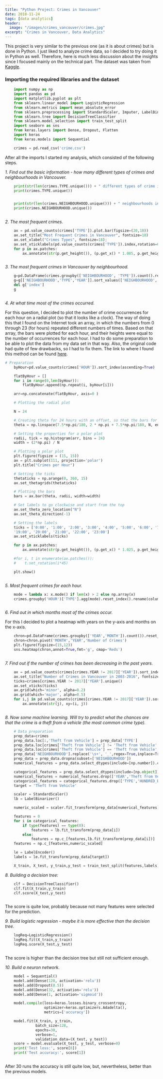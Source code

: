 ```yaml
---
title: "Python Project: Crimes in Vancouver"
date: 2018-11-24
tags: [data analytics]
header:
  image: "/images/crimes_vancouver/crimes.jpg"
excerpt: "Crimes in Vancouver, Data Analytics"
---
```


This project is very similar to the previous one (as it is about crimes) but is done in Python. I just liked to analyze crime data, so I decided to try doing it in Python as well. Therefore, here is much less discussion about the insights since I focused mainly on the technical part. The dataset was taken from [Kaggle](https://www.kaggle.com/wosaku/crime-in-vancouver).
<!-- # H1 Heading -->
<!-- ## H2 Heading -->

### Importing the required libraries and the dataset
<!-- Normal text.

*italics*

**bold**

[link](google.com)

Bulleted list:
* First item
+ Second item
- Third item

Numbered list:
1. First
2. Second -->
```python
    import numpy as np
    import pandas as pd
    import matplotlib.pyplot as plt
    from sklearn.linear_model import LogisticRegression
    from sklearn.metrics import mean_absolute_error
    from sklearn.preprocessing import StandardScaler, Imputer, LabelBinarizer, LabelEncoder
    from sklearn.tree import DecisionTreeClassifier
    from sklearn.model_selection import train_test_split
    import seaborn as sns
    from keras.layers import Dense, Dropout, Flatten
    import keras
    from keras.models import Sequential

    crimes = pd.read_csv('crime.csv')
```
After all the imports I started my analysis, which consisted of the following steps.

*1. Find out the basic information - how many different types of crimes and neighbourhoods in Vancouver.*
```python
    print(str(len(crimes.TYPE.unique())) + " different types of crime in the table:")
    print(crimes.TYPE.unique())
```
<img src="/images/crimes_vancouver/1a.JPG" alt="">

```python
    print(str(len(crimes.NEIGHBOURHOOD.unique())) + " neighbourhoods in Vancouver:")
    print(crimes.NEIGHBOURHOOD.unique())
```
<img src="/images/crimes_vancouver/1b.JPG" alt="">

*2. The most frequent crimes.*
```python
    ax = pd.value_counts(crimes['TYPE']).plot.bar(figsize=(20,10))
    ax.set_title("Most Frequent Crimes in Vancouver", fontsize=18)
    ax.set_xlabel("Crimes Types", fontsize=18);
    ax.set_xticklabels(pd.value_counts(crimes['TYPE']).index,rotation=60, fontsize=11)
    for p in ax.patches:
        ax.annotate(str(p.get_height()), (p.get_x() * 1.005, p.get_height() * 1.005))
```
<img src="{{ site.url }}{{ site.baseurl }}/images/crimes_vancouver/2.JPG" alt="">

*3. The most frequent crimes in Vancouver by neighbourhood.*
```python
    g=pd.DataFrame(crimes.groupby(['NEIGHBOURHOOD', 'TYPE']).count().reset_index().sort_values('YEAR',ascending=False))
    g=g[['NEIGHBOURHOOD','TYPE','YEAR']].sort_values(['NEIGHBOURHOOD', 'YEAR'],ascending=[True,False]).rename(columns={'YEAR':'NUMBER OF OCCURENCES'}).reset_index()
    del g['index']
    g
```
<img src="{{ site.url }}{{ site.baseurl }}/images/crimes_vancouver/3.JPG" alt="">

*4. At what time most of the crimes occurred.*

For this question, I decided to plot the number of crime occurrences for each hour on a radial plot (so that it looks like a clock). The way of doing this that I found on the Internet took an array, in which the numbers from 0 through 23 (for hours) repeated different numbers of times. Based on that array, the bars were plotted for each hour, and their heights were equal to the number of occurrences for each hour. I had to do some preparation to be able to plot the data from my data set in that way. Also, the original code had quite of few drawbacks, so I had to fix them.
The link to where I found this method can be found [here](http://qingkaikong.blogspot.com/2016/04/plot-histogram-on-clock.html).
```python
# Preparation
    byHour=pd.value_counts(crimes['HOUR']).sort_index(ascending=True)

    flatByHour = []
    for i in range(0,len(byHour)):
        flatByHour.append(np.repeat(i, byHour[i]))

    arr=np.concatenate(flatByHour, axis=0 )
```

```python
    # Plotting the radial plot

    N = 24

    # Creating theta for 24 hours with an offset, so that the bars for each hour would not be centered relative to the labels
    theta = np.linspace(7.5*np.pi/180, 2 * np.pi + 7.5*np.pi/180, N, endpoint=False)

    # Setting the properties for a polar plot
    radii, tick = np.histogram(arr, bins = 24)
    width = (2*np.pi) / N

    # Plotting a polar plot
    plt.figure(figsize = (15, 15))
    ax = plt.subplot(111, projection='polar')
    plt.title("Crimes per Hour")

    # Setting the ticks
    thetaticks = np.arange(0, 360, 15)
    ax.set_thetagrids(thetaticks)

    # Plotting the bars
    bars = ax.bar(theta, radii, width=width)

    # Set labels to go clockwise and start from the top
    ax.set_theta_zero_location("N")
    ax.set_theta_direction(-1)

    # Setting the labels
    ticks = ['0:00', '1:00', '2:00', '3:00', '4:00', '5:00', '6:00', '7:00', '8:00', '9:00', '10:00', '11:00', '12:00', '13:00', '14:00', '15:00', '16:00', '17:00', '18:00',
    '19:00', '20:00', '21:00', '22:00', '23:00']
    ax.set_xticklabels(ticks)

    for p in ax.patches:
        ax.annotate(str(p.get_height()), (p.get_x() * 1.025, p.get_height() * 1.005), ha='center')

    #for i, t in enumerate(ax.patches()):
    #    t.set_rotation(i*45)

    plt.show()
```
<img src="{{ site.url }}{{ site.baseurl }}/images/crimes_vancouver/4.JPG" alt="">

*5. Most frequent crimes for each hour.*
```python
    mode = lambda x: x.mode() if len(x) > 2 else np.array(x)
    crimes.groupby('HOUR')['TYPE'].agg(mode).reset_index().rename(columns={'TYPE':'The Most Frequent Crime'})
```
<img src="{{ site.url }}{{ site.baseurl }}/images/crimes_vancouver/5.JPG" alt="">

*6. Find out in which months most of the crimes occur.*

For this I decided to plot a heatmap with years on the y-axis and months on the x-axis.
```python
    chron=pd.DataFrame(crimes.groupby(['YEAR','MONTH']).count()).reset_index().rename(columns={'TYPE':'Number of Crimes'})[['YEAR','MONTH','Number of Crimes']]
    chron=chron.pivot('MONTH','YEAR','Number of Crimes')
    plt.figure(figsize=(15,12))
    sns.heatmap(chron,annot=True,fmt='g', cmap='Reds')
```
<img src="{{ site.url }}{{ site.baseurl }}/images/crimes_vancouver/6.JPG" alt="">

*7. Find out if the number of crimes has been decreasing in the past years.*
```python
    ax = pd.value_counts(crimes[crimes.YEAR != 2017]['YEAR']).sort_index().plot(figsize=(15,12))
    ax.set_title("Number of Crimes in Vancouver in 2003-2016", fontsize=20)
    ticks=crimes[crimes.YEAR != 2017]['YEAR'].unique()
    ax.set_xticks(ticks)
    ax.grid(which='minor', alpha=0.2)
    ax.grid(which='major', alpha=0.5)
    for i,j in pd.value_counts(crimes[crimes.YEAR != 2017]['YEAR']).sort_index().items():
        ax.annotate(str(j), xy=(i, j))
```
<img src="{{ site.url }}{{ site.baseurl }}/images/crimes_vancouver/7.JPG" alt="">

*8. Now some machine learning. Will try to predict what the chances are that the crime is a theft from a vehicle (the most common crime type).*
```python
    # Data preparation
    prep_data=crimes
    prep_data.loc[:,'Theft from Vehicle'] = prep_data['TYPE']
    prep_data.loc[crimes['Theft from Vehicle'] != 'Theft from Vehicle', 'Theft from Vehicle'] = 0
    prep_data.loc[crimes['Theft from Vehicle'] == 'Theft from Vehicle', 'Theft from Vehicle'] = 1
    prep_data['NEIGHBOURHOOD'].replace('\s+', '_',regex=True,inplace=True)
    prep_data = prep_data.dropna(subset=['NEIGHBOURHOOD'])
    numerical_features = prep_data.select_dtypes(include=[np.number]).columns

    categorical_features = prep_data.select_dtypes(include=[np.object]).columns
    numerical_features = numerical_features.drop(['YEAR','Theft from Vehicle'])
    categorical_features = categorical_features.drop(['TYPE','HUNDRED_BLOCK'])
    target = 'Theft from Vehicle'

    scaler = StandardScaler()
    lb = LabelBinarizer()

    numeric_scaled = scaler.fit_transform(prep_data[numerical_features])

    features = 0
    for i in categorical_features:
        if type(features) == type(0):
            features = lb.fit_transform(prep_data[i])
        else:
            features = np.c_[features,lb.fit_transform(prep_data[i])]
    features = np.c_[features,numeric_scaled]

    le = LabelEncoder()
    labels = le.fit_transform(prep_data[target])

    X_train, X_test, y_train,y_test = train_test_split(features,labels)
```
*8. Building a decision tree:*
```python
    clf = DecisionTreeClassifier()
    clf.fit(X_train,y_train)
    clf.score(X_test,y_test)
```
<img src="{{ site.url }}{{ site.baseurl }}/images/crimes_vancouver/8.JPG" alt="">

The score is quite low, probably because not many features were selected for the prediction.

*9. Build logistic regression - maybe it is more effective than the decision tree.*
```python
    logReq=LogisticRegression()
    logReq.fit(X_train,y_train)
    logReq.score(X_test,y_test)   
```
<img src="{{ site.url }}{{ site.baseurl }}/images/crimes_vancouver/9.JPG" alt="">

The score is higher than the decision tree but still not sufficient enough.

*10. Build a neuron network.*
```python
    model = Sequential()
    model.add(Dense(128, activation='relu'))
    model.add(Dropout(0.5))
    model.add(Dense(32, activation='relu'))
    model.add(Dense(1, activation='sigmoid'))

    model.compile(loss=keras.losses.binary_crossentropy,
                  optimizer=keras.optimizers.Adadelta(),
                  metrics=['accuracy'])

    model.fit(X_train, y_train,
              batch_size=128,
              epochs=30,
              verbose=1,
              validation_data=(X_test, y_test))
    score = model.evaluate(X_test, y_test, verbose=0)
    print('Test loss:', score[0])
    print('Test accuracy:', score[1])
```
<img src="{{ site.url }}{{ site.baseurl }}/images/crimes_vancouver/10.JPG" alt="">

After 30 runs the accuracy is still quite low, but, nevertheless, better than the previous models.
